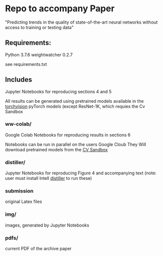 # Repo to accompany Paper

"Predicting trends in the quality of state-of-the-art neural networks without access to training or testing data"

## Requirements: 

 Python 3.7.6
 weightwatcher 0.2.7

see requirements.txt

## Includes

 Jupyter Notebooks for reproducing  sections 4 and 5

 All results can be generated using pretrained models available in the [torchvision](https://pytorch.org/docs/stable/torchvision/index.html) pyTorch models
 (except ResNet-1K, which requies the Cv Sandbox

### ww-colab/

 Google Colab Notebooks for reproducing results in sections 6

 Notebooks can be run in parallel on the users Google Cloub
 They Will download pretrained models from the [CV Sandbox](https://github.com/osmr/imgclsmob) 


### distiller/

 Jupyter Notebooks for reproducing Figure 4 and accompanying text
 (note: user must install Intell [distiller](https://github.com/NervanaSystems/distiller) to run these)

### submission

 original Latex files

### img/

 images, generated by Jupyter Notebooks
 
 ### pdfs/
 
 current PDF of the archive paper
